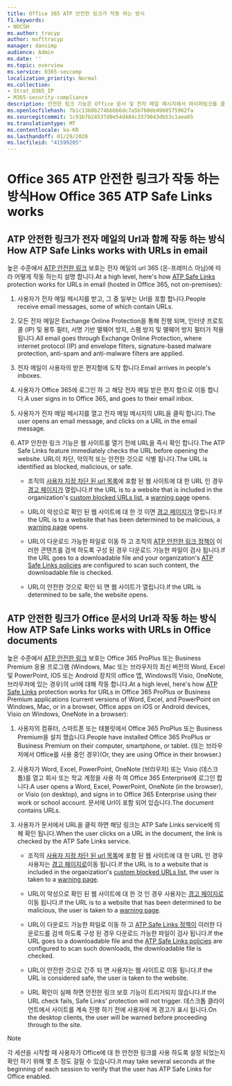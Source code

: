 ```yaml
---
title: Office 365 ATP 안전한 링크가 작동 하는 방식
f1.keywords:
- NOCSH
ms.author: tracyp
author: msfttracyp
manager: dansimp
audience: Admin
ms.date: ''
ms.topic: overview
ms.service: O365-seccomp
localization_priority: Normal
ms.collection:
- Strat_O365_IP
- M365-security-compliance
description: 안전한 링크 기능은 Office 문서 및 전자 메일 메시지에서 하이퍼링크를 클릭 하 여 확인할 시간을 제공 합니다. 이 문서를 읽으면 ATP 안전한 링크가 작동 하는 방식을 확인할 수 있습니다.
ms.openlocfilehash: 7b1c1368b274bbbb6dc7a5b760de4968575962fa
ms.sourcegitcommit: 1c91b7b24537d0e54d484c3379043db53c1aea65
ms.translationtype: MT
ms.contentlocale: ko-KR
ms.lasthandoff: 01/29/2020
ms.locfileid: "41599205"
---
```

# <a name="how-office-365-atp-safe-links-works"></a><span data-ttu-id="156e0-104">Office 365 ATP 안전한 링크가 작동 하는 방식</span><span class="sxs-lookup"><span data-stu-id="156e0-104">How Office 365 ATP Safe Links works</span></span>
         
## <a name="how-atp-safe-links-works-with-urls-in-email"></a><span data-ttu-id="156e0-105">ATP 안전한 링크가 전자 메일의 Url과 함께 작동 하는 방식</span><span class="sxs-lookup"><span data-stu-id="156e0-105">How ATP Safe Links works with URLs in email</span></span>

<span data-ttu-id="156e0-106">높은 수준에서 [ATP 안전한 링크](atp-safe-links.md) 보호는 전자 메일의 url 365 (온-프레미스 아님)에 따라 어떻게 작동 하는지 설명 합니다.</span><span class="sxs-lookup"><span data-stu-id="156e0-106">At a high level, here's how [ATP Safe Links](atp-safe-links.md) protection works for URLs in email (hosted in Office 365, not on-premises):</span></span>
  
1. <span data-ttu-id="156e0-107">사용자가 전자 메일 메시지를 받고, 그 중 일부는 Url을 포함 합니다.</span><span class="sxs-lookup"><span data-stu-id="156e0-107">People receive email messages, some of which contain URLs.</span></span>
    
2. <span data-ttu-id="156e0-108">모든 전자 메일은 Exchange Online Protection을 통해 진행 되며, 인터넷 프로토콜 (IP) 및 봉투 필터, 서명 기반 맬웨어 방지, 스팸 방지 및 맬웨어 방지 필터가 적용 됩니다.</span><span class="sxs-lookup"><span data-stu-id="156e0-108">All email goes through Exchange Online Protection, where internet protocol (IP) and envelope filters, signature-based malware protection, anti-spam and anti-malware filters are applied.</span></span> 
    
3. <span data-ttu-id="156e0-109">전자 메일이 사용자의 받은 편지함에 도착 합니다.</span><span class="sxs-lookup"><span data-stu-id="156e0-109">Email arrives in people's inboxes.</span></span>
    
4. <span data-ttu-id="156e0-110">사용자가 Office 365에 로그인 하 고 해당 전자 메일 받은 편지 함으로 이동 합니다.</span><span class="sxs-lookup"><span data-stu-id="156e0-110">A user signs in to Office 365, and goes to their email inbox.</span></span>
    
5. <span data-ttu-id="156e0-111">사용자가 전자 메일 메시지를 열고 전자 메일 메시지의 URL을 클릭 합니다.</span><span class="sxs-lookup"><span data-stu-id="156e0-111">The user opens an email message, and clicks on a URL in the email message.</span></span>
    
6. <span data-ttu-id="156e0-112">ATP 안전한 링크 기능은 웹 사이트를 열기 전에 URL을 즉시 확인 합니다.</span><span class="sxs-lookup"><span data-stu-id="156e0-112">The ATP Safe Links feature immediately checks the URL before opening the website.</span></span> <span data-ttu-id="156e0-113">URL이 차단, 악의적 또는 안전한 것으로 식별 됩니다.</span><span class="sxs-lookup"><span data-stu-id="156e0-113">The URL is identified as blocked, malicious, or safe.</span></span>
        
   - <span data-ttu-id="156e0-114">조직의 [사용자 지정 차단 된 url 목록](set-up-a-custom-blocked-urls-list-wtih-atp.md)에 포함 된 웹 사이트에 대 한 URL 인 경우 [경고 페이지가](atp-safe-links-warning-pages.md) 열립니다.</span><span class="sxs-lookup"><span data-stu-id="156e0-114">If the URL is to a website that is included in the organization's [custom blocked URLs list](set-up-a-custom-blocked-urls-list-wtih-atp.md), a [warning page](atp-safe-links-warning-pages.md) opens.</span></span> 
    
   - <span data-ttu-id="156e0-115">URL이 악성으로 확인 된 웹 사이트에 대 한 것 이면 [경고 페이지가](atp-safe-links-warning-pages.md) 열립니다.</span><span class="sxs-lookup"><span data-stu-id="156e0-115">If the URL is to a website that has been determined to be malicious, a [warning page](atp-safe-links-warning-pages.md) opens.</span></span> 
    
   - <span data-ttu-id="156e0-116">URL이 다운로드 가능한 파일로 이동 하 고 조직의 [ATP 안전한 링크 정책이](set-up-atp-safe-links-policies.md) 이러한 콘텐츠를 검색 하도록 구성 된 경우 다운로드 가능한 파일이 검사 됩니다.</span><span class="sxs-lookup"><span data-stu-id="156e0-116">If the URL goes to a downloadable file and your organization's [ATP Safe Links policies](set-up-atp-safe-links-policies.md) are configured to scan such content, the downloadable file is checked.</span></span> 
    
   - <span data-ttu-id="156e0-117">URL이 안전한 것으로 확인 되 면 웹 사이트가 열립니다.</span><span class="sxs-lookup"><span data-stu-id="156e0-117">If the URL is determined to be safe, the website opens.</span></span>
    
## <a name="how-atp-safe-links-works-with-urls-in-office-documents"></a><span data-ttu-id="156e0-118">ATP 안전한 링크가 Office 문서의 Url과 작동 하는 방식</span><span class="sxs-lookup"><span data-stu-id="156e0-118">How ATP Safe Links works with URLs in Office documents</span></span> 

<span data-ttu-id="156e0-119">높은 수준에서 [ATP 안전한 링크](atp-safe-links.md) 보호는 Office 365 ProPlus 또는 Business Premium 응용 프로그램 (Windows, Mac 또는 브라우저의 최신 버전의 Word, Excel 및 PowerPoint, IOS 또는 Android 장치의 office 앱, Windows의 Visio, OneNote, 브라우저에 있는 경우)의 url에 대해 작동 합니다.</span><span class="sxs-lookup"><span data-stu-id="156e0-119">At a high level, here's how [ATP Safe Links](atp-safe-links.md) protection works for URLs in Office 365 ProPlus or Business Premium applications (current versions of Word, Excel, and PowerPoint on Windows, Mac, or in a browser, Office apps on iOS or Android devices, Visio on Windows, OneNote in a browser):</span></span>
  
1. <span data-ttu-id="156e0-120">사용자의 컴퓨터, 스마트폰 또는 태블릿에서 Office 365 ProPlus 또는 Business Premium을 설치 했습니다.</span><span class="sxs-lookup"><span data-stu-id="156e0-120">People have installed Office 365 ProPlus or Business Premium on their computer, smartphone, or tablet.</span></span> <span data-ttu-id="156e0-121">(또는 브라우저에서 Office를 사용 중인 경우)</span><span class="sxs-lookup"><span data-stu-id="156e0-121">(Or, they are using Office in their browser.)</span></span>
    
2. <span data-ttu-id="156e0-122">사용자가 Word, Excel, PowerPoint, OneNote (브라우저) 또는 Visio (데스크톱)를 열고 회사 또는 학교 계정을 사용 하 여 Office 365 Enterprise에 로그인 합니다.</span><span class="sxs-lookup"><span data-stu-id="156e0-122">A user opens a Word, Excel, PowerPoint, OneNote (in the browser), or Visio (on desktop), and signs in to Office 365 Enterprise using their work or school account.</span></span> <span data-ttu-id="156e0-123">문서에 Url이 포함 되어 있습니다.</span><span class="sxs-lookup"><span data-stu-id="156e0-123">The document contains URLs.</span></span>
    
3. <span data-ttu-id="156e0-124">사용자가 문서에서 URL을 클릭 하면 해당 링크는 ATP Safe Links service에 의해 확인 됩니다.</span><span class="sxs-lookup"><span data-stu-id="156e0-124">When the user clicks on a URL in the document, the link is checked by the ATP Safe Links service.</span></span>
    
   - <span data-ttu-id="156e0-125">조직의 [사용자 지정 차단 된 url 목록](set-up-a-custom-blocked-urls-list-wtih-atp.md)에 포함 된 웹 사이트에 대 한 URL 인 경우 사용자는 [경고 페이지로](atp-safe-links-warning-pages.md)이동 됩니다.</span><span class="sxs-lookup"><span data-stu-id="156e0-125">If the URL is to a website that is included in the organization's [custom blocked URLs list](set-up-a-custom-blocked-urls-list-wtih-atp.md), the user is taken to a [warning page](atp-safe-links-warning-pages.md).</span></span>
    
   - <span data-ttu-id="156e0-126">URL이 악성으로 확인 된 웹 사이트에 대 한 것 인 경우 사용자는 [경고 페이지로](atp-safe-links-warning-pages.md)이동 됩니다.</span><span class="sxs-lookup"><span data-stu-id="156e0-126">If the URL is to a website that has been determined to be malicious, the user is taken to a [warning page](atp-safe-links-warning-pages.md).</span></span>
    
   - <span data-ttu-id="156e0-127">URL이 다운로드 가능한 파일로 이동 하 고 [ATP Safe Links 정책이](set-up-atp-safe-links-policies.md) 이러한 다운로드를 검색 하도록 구성 된 경우 다운로드 가능한 파일이 검사 됩니다.</span><span class="sxs-lookup"><span data-stu-id="156e0-127">If the URL goes to a downloadable file and the [ATP Safe Links policies](set-up-atp-safe-links-policies.md) are configured to scan such downloads, the downloadable file is checked.</span></span> 
    
   - <span data-ttu-id="156e0-128">URL이 안전한 것으로 간주 되 면 사용자는 웹 사이트로 이동 됩니다.</span><span class="sxs-lookup"><span data-stu-id="156e0-128">If the URL is considered safe, the user is taken to the website.</span></span>
      
   - <span data-ttu-id="156e0-129">URL 확인이 실패 하면 안전한 링크 보호 기능이 트리거되지 않습니다.</span><span class="sxs-lookup"><span data-stu-id="156e0-129">If the URL check fails, Safe Links' protection will not trigger.</span></span> <span data-ttu-id="156e0-130">데스크톱 클라이언트에서 사이트를 계속 진행 하기 전에 사용자에 게 경고가 표시 됩니다.</span><span class="sxs-lookup"><span data-stu-id="156e0-130">On the desktop clients, the user will be warned before proceeding through to the site.</span></span>
      
> [!NOTE]
> <span data-ttu-id="156e0-131">각 세션을 시작할 때 사용자가 Office에 대 한 안전한 링크를 사용 하도록 설정 되었는지 확인 하기 위해 몇 초 정도 걸릴 수 있습니다.</span><span class="sxs-lookup"><span data-stu-id="156e0-131">It may take several seconds at the beginning of each session to verify that the user has ATP Safe Links for Office enabled.</span></span> 
      
